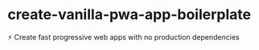 # create-vanilla-pwa-app-boilerplate
⚡️ Create fast progressive web apps with no production dependencies 
